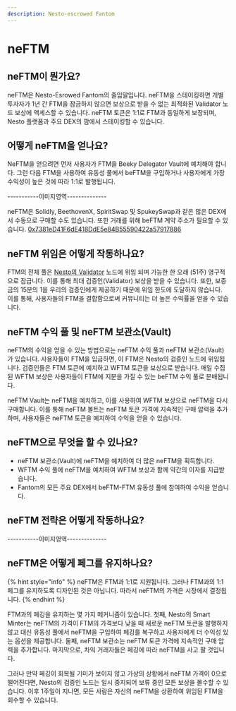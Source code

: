 ```yaml
---
description: Nesto-escrowed Fantom
---
```


# neFTM

## neFTM이 뭔가요?

neFTM은 Nesto-Esrowed Fantom의 줄임말입니다. neFTM을 스테이킹하면 개별 투자자가 1년 간 FTM을 잠금하지 않으면 보상으로 받을 수 없는 최적화된 Validator 노드 보상에 액세스할 수 있습니다. neFTM 토큰은 1:1로 FTM과 동일하게 보장되며, Nesto 플랫폼과 주요 DEX의 팜에서 스테이킹할 수 있습니다.

## 어떻게 neFTM을 얻나요?

NeFTM을 얻으려면 먼저 사용자가 FTM을 Beeky Delegator Vault에 예치해야 합니다. 그런 다음 FTM을 사용하여 유동성 풀에서 beFTM을 구입하거나 사용자에게 가장 수익성이 높은 것에 따라 1:1로 발행됩니다.

\-----------이미지영역--------------

neFTM은 Solidly, BeethovenX, SpiritSwap 및 SpukeySwap과 같은 많은 DEX에서 수동으로 구매할 수도 있습니다. 또한 거래를 위해 beFTM 계약 주소가 필요할 수 있습니다. [0x7381eD41F6dE418DdE5e84B55590422a57917886](https://ftmscan.com/token/0x7381eD41F6dE418DdE5e84B55590422a57917886)

## neFTM 위임은 어떻게 작동하나요?

FTM의 전체 풀은 [Nesto의 Validator](https://ftmscan.com/address/0xe97a5292248c2647466222dc58563046b3e34b18#validatorinfo) 노드에 위임 되며 가능한 한 오래 (51주) 영구적으로 잠급니다. 이를 통해 최대 검증인(Validator) 보상을 받을 수 있습니다. 또한, 보증금의 15분의 1을 우리의 검증인에게 제공하기 때문에 위임 한도에 도달하지 않습니다. 이를 통해, 사용자들의 FTM을 결합함으로써 커뮤니티는 더 높은 수익률을 얻을 수 있습니다.

## neFTM 수익 풀 및 neFTM 보관소(Vault)

neFTM의 수익을 얻을 수 있는 방법으로는 neFTM 수익 풀과 neFTM 보관소(Vault)가 있습니다. 사용자들이 FTM을 입금하면, 이 FTM은 Nesto의 검증인 노드에 위임됩니다. 검증인들은 FTM 토큰에 예치하고 WFTM 토큰을 보상으로 받습니다. 매일 수집된 WFTM 보상은 사용자들이 FTM에 지분을 가질 수 있는 beFTM 수익 풀로 분배됩니다.

neFTM Vault는 neFTM을 예치하고, 이를 사용하여 WFTM 보상으로 neFTM을 다시 구매합니다. 이를 통해 neFTM 볼트는 neFTM 토큰 가격에 지속적인 구매 압력을 추가하며, 사용자들은 neFTM 토큰을 예치하여 수익을 얻을 수 있습니다.

## neFTM으로 무엇을 할 수 있나요?

* neFTM 보관소(Vault)에 neFTM을 예치하여 더 많은 neFTM을 획득합니다.
* WFTM 수익 풀에 neFTM을 예치하여 WFTM 보상과 함께 약간의 이자를 지급받습니다.
* Fantom의 모든 주요 DEX에서 beFTM-FTM 유동성 풀에 참여하여 수익을 얻습니다.

## neFTM 전략은 어떻게 작동하나요?

\-----------이미지영역--------------

## neFTM은 어떻게 페그를 유지하나요?

{% hint style="info" %}
&#x20;neFTM은 FTM과 1:1로 지원됩니다. 그러나 FTM과의 1:1 페그를 유지하도록 디자인된 것은 아닙니다. 따라서 neFTM의 가격은 시장에서 결정됩니다.
{% endhint %}

FTM과의 페깅을 유지하는 몇 가지 메커니즘이 있습니다. 첫째, Nesto의 Smart Minter는 neFTM의 가격이 FTM의 가격보다 낮을 때 새로운 neFTM 토큰을 발행하지 않고 대신 유동성 풀에서 neFTM을 구입하여 페깅를 복구하고 사용자에게 더 수익성 있는 옵션을 제공합니다. 둘째, neFTM 보관소는 neFTM 토큰 가격에 지속적인 구매 압력을 추가합니다. 마지막으로, 차익 거래자들은 페깅에 따라 neFTM을 사고 팔 것입니다.

그러나 만약 페깅이 회복될 기미가 보이지 않고 가상의 상황에서 neFTM 가격이 0으로 떨어진다면, Nesto의 검증인 노드는 일시 중지되어 보류 중인 모든 보상을 몰수할 수 있습니다. 이후 1주일이 지나면, 모든 사람은 자신의 neFTM을 상환하여 위임된 FTM을 회수할 수 있습니다.
